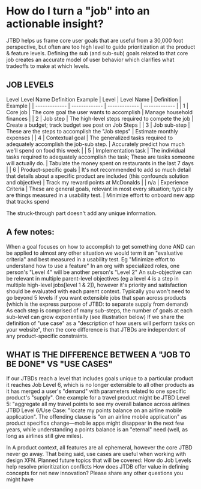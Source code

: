 # How do I turn a "job" into an actionable insight?
JTBD helps us frame core user goals that are useful from a 30,000 foot perspective, but often are too high level to guide prioritization at the product & feature levels.
Defining the sub (and sub-sub) goals related to that core job creates an accurate model of user behavior which clarifies what tradeoffs to make at which levels.
## JOB LEVELS
Level	Level Name	Definition	Example
| Level  | Level Name | Definition | Example | 
| ------------- | ------------- | ------------- | ------------- |
| 1  | Core job  | The core goal the user wants to accomplish  | Manage household finances  |
| 2  | Job step  | The high-level steps required to compete the job | Create a budget; track budget see post on Job Steps |
| 3  | Job sub-step  | These are the steps to accomplish the "Job steps"  | Estimate monthly expenses  |
| 4  | Contextual goal  | The generalized tasks required to adequately accomplish the job-sub step.  | Accurately predict how much we'll spend on food this week  |
| 5  | Implementation task  | The individual tasks required to adequately accomplish the task; These are tasks someone will actually do. | Tabulate the money spent on restaurants in the last 7 days  |
| 6  | Product-specific goals  | It's not recommended to add so much detail that details about a specific product are included (this confounds solution and objective)  | Track my reward points at McDonalds  |
| n/a  |	Experience Criteria |	These are general goals, relevant in most every situation; typically are things measured in a usability test.	| Minimize effort to onboard new app that tracks spend
	


The struck-through part doesn't add any unique information.
## A few notes:
When a goal focuses on how to accomplish to get something done AND can be applied to almost any other situation we would term it an "evaluative criteria" and best measured in a usability test.
Eg "Minimize effort to understand how to use a feature"
In an org with specialized roles, one person's "Level 4" will be another person's "Level 2"
An sub-objective can be relevant in multiple parent-level objectives (eg a level 4 is a step in multiple high-level jobs[level 1 & 2]), however it's priority and satisfaction should be evaluated with each parent context.
Typically you won't need to go beyond 5 levels if you want extensible jobs that span across products (which is the express purpose of JTBD: to separate supply from demand)
As each step is comprised of many sub-steps, the number of goals at each sub-level can grow exponentially (see illustration below)
If we share the definition of "use case" as a "description of how users will perform tasks on your website", then the core difference is that JTBDs are independent of any product-specific constraints.

## WHAT IS THE DIFFERENCE BETWEEN A "JOB TO BE DONE" VS "USE CASES"
If our JTBDs reach a level that includes goals unique to a particular product it reaches Job Level 6, which is no longer extensible to all other products as it has merged a user's "demand" with parameters related to one specific product's "supply".
One example for a travel product might be
JTBD Level 5: "aggregate all my travel points to see my overall balance across airlines
JTBD Level 6/Use Case: "locate my points balance on an airline mobile application".
The offending clause is "on an airline mobile application" as product specifics change—mobile apps might disappear in the next few years, while understanding a points balance is an "eternal" need (well, as long as airlines still give miles).

In A product context, all features are all ephemeral, however the core JTBD never go away.
That being said, use cases are useful when working with design XFN.
Planned future topics that will be covered:
How do Job Levels help resolve prioritization conflicts
How does JTDB offer value in defining concepts for net new innovation?
Please share any other questions you might have
